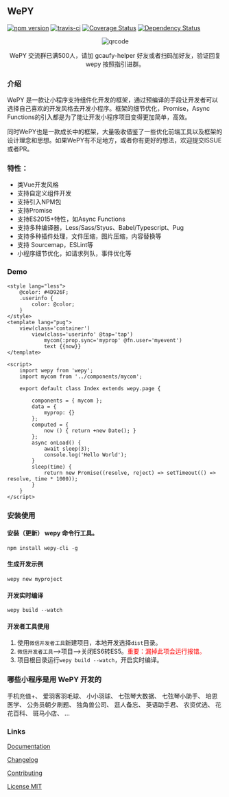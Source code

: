 ## WePY

[![npm version](https://badge.fury.io/js/wepy.svg)](https://badge.fury.io/js/wepy)
[![travis-ci](https://travis-ci.org/wepyjs/wepy.svg?branch=master)](https://travis-ci.org/wepyjs/wepy)
[![Coverage Status](https://coveralls.io/repos/github/wepyjs/wepy/badge.svg?branch=master)](https://coveralls.io/github/wepyjs/wepy?branch=master)
[![Dependency Status](https://david-dm.org/wepyjs/wepy.svg)](https://david-dm.org/wepyjs/wepy)


<p align="center">
  <p align="center"></p>
  <p align="center"></p>
  <p align="center"></p>

  <p align="center">
    <img src="https://cloud.githubusercontent.com/assets/2182004/23608978/d42cd6c8-02a6-11e7-9f2e-eda22a9737c7.png" alt="qrcode">
  </p>

  <p align="center">
     WePY 交流群已满500人，请加 gcaufy-helper 好友或者扫码加好友，验证回复 wepy 按照指引进群。
  </p>
</p>

### 介绍

WePY 是一款让小程序支持组件化开发的框架，通过预编译的手段让开发者可以选择自己喜欢的开发风格去开发小程序。框架的细节优化，Promise，Async Functions的引入都是为了能让开发小程序项目变得更加简单，高效。

同时WePY也是一款成长中的框架，大量吸收借鉴了一些优化前端工具以及框架的设计理念和思想。如果WePY有不足地方，或者你有更好的想法，欢迎提交ISSUE或者PR。


### 特性：

* 类Vue开发风格
* 支持自定义组件开发
* 支持引入NPM包
* 支持Promise
* 支持ES2015+特性，如Async Functions
* 支持多种编译器，Less/Sass/Styus、Babel/Typescript、Pug
* 支持多种插件处理，文件压缩，图片压缩，内容替换等
* 支持 Sourcemap，ESLint等
* 小程序细节优化，如请求列队，事件优化等


### Demo

```
<style lang="less">
    @color: #4D926F;
    .userinfo {
        color: @color;
    }
</style>
<template lang="pug">
    view(class='container')
        view(class='userinfo' @tap='tap')
            mycom(:prop.sync='myprop' @fn.user='myevent')
            text {{now}}
</template>

<script>
    import wepy from 'wepy';
    import mycom from '../components/mycom';

    export default class Index extends wepy.page {
        
        components = { mycom };
        data = {
            myprop: {}
        };
        computed = {
            now () { return +new Date(); }
        };
        async onLoad() {
            await sleep(3);
            console.log('Hello World');
        }
        sleep(time) {
            return new Promise((resolve, reject) => setTimeout(() => resolve, time * 1000));
        }
    }
</script>
```



### 安装使用

#### 安装（更新） wepy 命令行工具。

```
npm install wepy-cli -g
```

#### 生成开发示例

```
wepy new myproject
```

#### 开发实时编译

```
wepy build --watch
```

#### 开发者工具使用

1. 使用`微信开发者工具`新建项目，本地开发选择`dist`目录。
2. `微信开发者工具`-->项目-->关闭ES6转ES5。<font style="color:red">重要：漏掉此项会运行报错。</font>
3. 项目根目录运行`wepy build --watch`，开启实时编译。

### 哪些小程序是用 WePY 开发的
 
手机充值+、
爱羽客羽毛球、
小小羽球、
七弦琴大数据、
七弦琴小助手、
培恩医学、
公务员朝夕刷题、
独角兽公司、
逛人备忘、
英语助手君、
农资优选、
花花百科、
斑马小店、
...


### Links

[Documentation](https://wepyjs.github.io/wepy/)

[Changelog](https://wepyjs.github.io/wepy/#/CHANGELOG)

[Contributing](https://github.com/wepyjs/wepy/blob/master/CONTRIBUTING.md)

[License MIT](https://github.com/wepyjs/wepy/blob/master/LICENSE)

